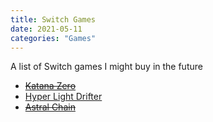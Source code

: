 ```yaml
---
title: Switch Games
date: 2021-05-11
categories: "Games"
---
```

A list of Switch games I might buy in the future

* ~~[Katana Zero](https://www.nintendo.com/games/detail/katana-zero-switch/)~~
* [Hyper Light Drifter](https://www.nintendo.com/games/detail/hyper-light-drifter-special-edition-switch/)
* ~~[Astral Chain](https://www.nintendo.com/games/detail/astral-chain-switch/)~~
